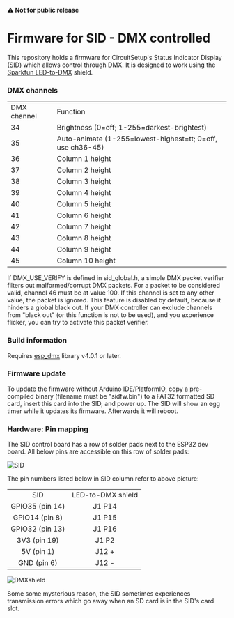 
**&#9888; Not for public release**

# Firmware for SID - DMX controlled

This repository holds a firmware for CircuitSetup's Status Indicator Display (SID) which allows control through DMX. It is designed to work using the [Sparkfun LED-to-DMX](https://www.sparkfun.com/products/15110) shield.

### DMX channels

<table>
    <tr><td>DMX channel</td><td>Function</td></tr>
    <tr><td>34</td><td>Brightness (0=off; 1-255=darkest-brightest)</td></tr>
    <tr><td>35</td><td>Auto-animate (1-255=lowest-highest=tt; 0=off, use ch36-45)</td></tr>
    <tr><td>36</td><td>Column 1 height</td></tr>
    <tr><td>37</td><td>Column 2 height</td></tr>
    <tr><td>38</td><td>Column 3 height</td></tr>
    <tr><td>39</td><td>Column 4 height</td></tr>
    <tr><td>40</td><td>Column 5 height</td></tr>
    <tr><td>41</td><td>Column 6 height</td></tr>
    <tr><td>42</td><td>Column 7 height</td></tr>
    <tr><td>43</td><td>Column 8 height</td></tr>
    <tr><td>44</td><td>Column 9 height</td></tr>
    <tr><td>45</td><td>Column 10 height</td></tr>
</table>

If DMX_USE_VERIFY is defined in sid_global.h, a simple DMX packet verifier filters out malformed/corrupt DMX packets. For a packet to be considered valid, channel 46 must be at value 100. If this channel is set to any other value, the packet is ignored. This feature is disabled by default, because it hinders a global black out. If your DMX controller can exclude channels from "black out" (or this function is not to be used), and you experience flicker, you can try to activate this packet verifier.

### Build information

Requires [esp_dmx](https://github.com/someweisguy/esp_dmx) library v4.0.1 or later.

### Firmware update

To update the firmware without Arduino IDE/PlatformIO, copy a pre-compiled binary (filename must be "sidfw.bin") to a FAT32 formatted SD card, insert this card into the SID, and power up. The SID will show an egg timer while it updates its firmware. Afterwards it will reboot.

### Hardware: Pin mapping

The SID control board has a row of solder pads next to the ESP32 dev board. All below pins are accessible on this row of solder pads:

![SID](https://github.com/realA10001986/SID-DMX/assets/76924199/2a595c14-b8a1-4972-9907-6ba399776696)

The pin numbers listed below in SID column refer to above picture:

<table>
    <tr>
     <td align="center">SID</td><td align="center">LED-to-DMX shield</td>
    </tr>
    <tr>
     <td align="center">GPIO35 (pin 14)</a></td>
     <td align="center">J1 P14</td>
    </tr>
    <tr>
     <td align="center">GPIO14 (pin 8)</td>
     <td align="center">J1 P15</td>
    </tr>
    <tr>
     <td align="center">GPIO32 (pin 13)</td>
     <td align="center">J1 P16</td>
    </tr>
    <tr>
     <td align="center">3V3 (pin 19)</td>
     <td align="center">J1 P2</td>
    </tr>
    <tr>
     <td align="center">5V (pin 1)</td>
     <td align="center">J12 +</td>
    </tr>
    <tr>
     <td align="center">GND (pin 6)</td>
     <td align="center">J12 -</td>
    </tr>
 </table>

![DMXshield](https://github.com/realA10001986/SID-DMX/assets/76924199/1783dbd9-4378-41cf-90a9-2809d8f59a17)

Some some mysterious reason, the SID sometimes experiences transmission errors which go away when an SD card is in the SID's card slot.

